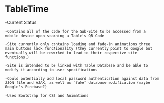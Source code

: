 # TableTime

-Current Status


    -Contains all of the code for the Sub-Site to be accessed from a mobile device upon scanning a Table's QR Code
    
    -Site currently only contains loading and fade-in animations three main buttons lack functionality (they currently point to Google but eventually will be reworked to lead to their respective site functions.)
    
    -Site is intended to be linked with Table Database and be able to modify it according to user specifications
    
    -Could potentially add local password authentication against data from JSON file and AJAX, as well as "fake" database modification (maybe Google's Firebase?)
    
    -Uses Bootstrap for CSS and Animations

